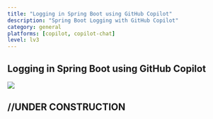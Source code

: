 ```yaml
---
title: "Logging in Spring Boot using GitHub Copilot"
description: "Spring Boot Logging with GitHub Copilot"
category: general
platforms: [copilot, copilot-chat]
level: lv3
---
```

 
## Logging in Spring Boot using GitHub Copilot
[<img src="https://img.shields.io/badge/Lv3-Mature_Best_Practice-brightgreen">](https://github.com/orgs/AI-Native-Development/projects/1/)
 
## //UNDER CONSTRUCTION
